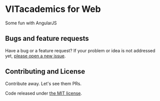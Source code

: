 VITacademics for Web
========================================

Some fun with AngularJS

Bugs and feature requests
--------------------------

Have a bug or a feature request? If your problem or idea is not addressed yet, [please open a new issue](https://github.com/karthikb351/VITacademics-for-Web/issues).

Contributing and License
------------------------
Contribute away. Let's see them PRs.

Code released under [the MIT license](LICENSE).